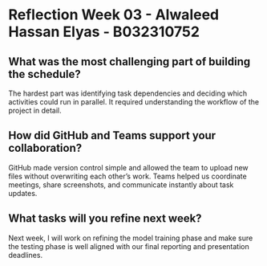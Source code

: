 # Reflection Week 03 - Alwaleed Hassan Elyas - B032310752

## What was the most challenging part of building the schedule?
The hardest part was identifying task dependencies and deciding which activities could run in parallel. It required understanding the workflow of the project in detail.

## How did GitHub and Teams support your collaboration?
GitHub made version control simple and allowed the team to upload new files without overwriting each other’s work. Teams helped us coordinate meetings, share screenshots, and communicate instantly about task updates.

## What tasks will you refine next week?
Next week, I will work on refining the model training phase and make sure the testing phase is well aligned with our final reporting and presentation deadlines.
